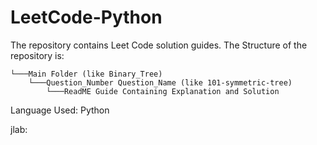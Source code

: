 # LeetCode-Python
The repository contains Leet Code solution guides. The Structure of the repository is:

```
└───Main Folder (like Binary_Tree)
    └───Question_Number Question_Name (like 101-symmetric-tree)
        └───ReadME Guide Containing Explanation and Solution
```

Language Used: Python

jlab: [](https://mybinder.org/v2/gh/alihussainia/LeetCode-Python/master?urlpath=lab)
